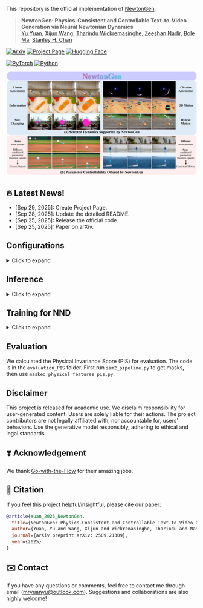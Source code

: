 This repository is the official implementation of [NewtonGen](https://arxiv.org/abs/2509.21309).

> **NewtonGen: Physics-Consistent and Controllable Text-to-Video Generation via Neural Newtonian Dynamics** <br>
> [Yu Yuan](https://yuyuan-space.github.io/), [Xijun Wang](https://xijun-w.github.io/), [Tharindu Wickremasinghe](https://tharindu-nirmal.github.io/), [Zeeshan Nadir](https://www.linkedin.com/in/zeeshan-nadir), [Bole Ma](https://engineering.purdue.edu/ChanGroup/people.html), [Stanley H. Chan](https://engineering.purdue.edu/ChanGroup/stanleychan.html)<br>

[![Arxiv](https://img.shields.io/badge/arXiv-2509.21309-b31b1b.svg?style=for-the-badge&logo=arxiv)](https://arxiv.org/abs/2509.21309)
[![Project Page](https://img.shields.io/badge/Project-Page-green?style=for-the-badge)](https://yuyuan-space.github.io/NewtonGen/)
[![Hugging Face](https://img.shields.io/badge/Hugging%20Face%20(soon)-Demo-FF4F1D.svg?style=for-the-badge&logo=Huggingface)](https://huggingface.co/spaces/pandaphd/generative_photography)

[![PyTorch](https://img.shields.io/badge/PyTorch-2.5.1-EE4C2C.svg?style=for-the-badge&logo=pytorch)](https://pytorch.org)
[![Python](https://img.shields.io/badge/python-3.10-blue?style=for-the-badge)](https://www.python.org)

![GenPhoto Example](project_page/teaser.png)



## 🔥 Latest News!
* [Sep 29, 2025]: Create Project Page.
* [Sep 28, 2025]: Update the detailed README.
* [Sep 25, 2025]: Release the official code.
* [Sep 25, 2025]: Paper on arXiv.


## Configurations
<details>
<summary>Click to expand</summary>

### 1. Environment
* CUDA 12.6, 64-bit Python 3.10 and PyTorch 2.5.1, other environments may also work
* Users can use the following commands to install the packages
```bash
conda create -n newtongen python=3.10
pip install torch==2.5.1 torchvision==0.20.1 torchaudio==2.5.1
conda activate newtongen


git clone https://github.com/pandayuanyu/NewtonGen.git
cd NewtonGen
pip install -r requirements.txt
```

One more step: you need to move the folder `git` under where you install package `rp`, we can check the location of `rp` by 
```bash
pip show rp
```
Once finished, you can see the path like `virtual_envs/newtongen/lib/python3.10/site-packages/rp/git/CommonSource/` 


### 2. Prepare Models and Weights
There are 3 types of weights you need to download/prepare.
1. Download CogVideoX-5B and  pre-trained weights from [Hugging Face](https://huggingface.co/zai-org/CogVideoX-5b/tree/main)
2. The lora weight from Go-with-the-Flow: [T2V5B_blendnorm_i18000_DATASET_lora_weights.safetensors](https://huggingface.co/Eyeline-Labs/Go-with-the-Flow/tree/main)
3. The learned ODE weights for different dynamics: already in our folder `learned_dynamics`

</details>

## Inference
<details>
<summary>Click to expand</summary>

### 1. Choose the Motion You Need

- **Linear motions** (uniform motion, acceleration, deceleration, 3D motion, slope sliding, parabolic motion)  
  Use `inference_linear_withprompts.py` since the object can be treated as a whole when rendering optical flow.

- **Other motions** (rotation, size changing, parabolic motion with rotation, damped oscillation)  
  These require separate handling because different parts of the object move in different directions. Each has its own inference script.

### 2. Modify the Models and Weights Root
Set all the *MODEL_PATH*, *sample_path=sample_path*, *output_mp4_path* and other roots to your own ones in the `inference_xx.py`.

We have provided the well-trained NND weights at folder `learned_dynamics`.  




### 3. Modify the Configuration and Prompts
Change the Z0 dict in *config_list* according to your need. Tips: set the size-related *s* *l* larger will have a better visual effect.
```bash
config_list = [
    dict(
        z0=[6.9901, 9.3459, 5.558, -4.8493, 0.0, 0.0, 1.0, 2.0, 2.0], # x y vx vy theta omega s l a 
        DT=0.02,                                                      # delta time between each 2 frames
        METER_PER_PX=0.05,                                            # world size: 360*0.05 = 18m
        chosen_shape="circle",                                        # the nearest shape of the object
        output_name="set_a"
    ),
    ]
```

### 4. Run
```bash
python inference_xx.py
```

</details>

## Training for NND
<details>
<summary>Click to expand</summary>

### 1. Prepare Physics-Clean Videos
Run the scripts in folder `data_simulation`. We also provide some simulated samples in the folder.  

You can also write other motions' simulators following our pipeline or collect high-fps real-world videos by yourself.

### 2. Encode the Physics-Clean Videos into Physical States Labels
Run the script in folder `physical_encoder`. For Circular Motion and Damped Oscillation, please use `phys_encoder_circular_oscillation.py`, all other motions, please use `phys_encoder.py`.

### 3. Training Example
Before you start NND training, set the *dynamics_batch*, other root paths, and hyper-parameters in the `train.py`, 
```bash
python train.py
```
You can prepare validation Physical States Labels from upper step 1, or you can ignore the validation part in the `train.py`.

</details>

## Evaluation
We calculated the Physical Invariance Score (PIS) for evaluation.
The code is in the `evaluation_PIS` folder. First run  `sam2_pipeline.py` to get masks, then use `masked_physical_features_pis.py`.



## Disclaimer
This project is released for academic use. We disclaim responsibility for user-generated content. Users are solely liable for their actions. The project contributors are not legally affiliated with, nor accountable for, users' behaviors. Use the generative model responsibly, adhering to ethical and legal standards. 


## ❣️ Acknowledgement
We thank [Go-with-the-Flow](https://github.com/Eyeline-Labs/Go-with-the-Flow) for their amazing jobs.


## 🌟 Citation
If you feel this project helpful/insightful, please cite our paper:
```bibtex
@article{Yuan_2025_NewtonGen,
  title={NewtonGen: Physics-Consistent and Controllable Text-to-Video Generation via Neural Newtonian Dynamics},
  author={Yuan, Yu and Wang, Xijun and Wickremasinghe, Tharindu and Nadir, Zeeshan and Ma, Bole and Chan, Stanley},
  journal={arXiv preprint arXiv: 2509.21309},
  year={2025}
}
```

## ✉️ Contact
If you have any questions or comments, feel free to contact me through email (mryuanyu@outlook.com). Suggestions and collaborations are also highly welcome!

